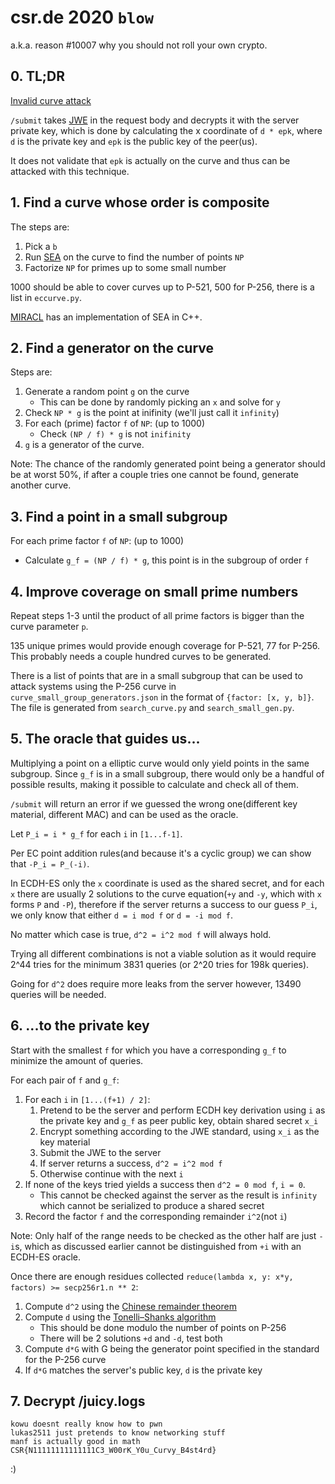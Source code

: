 # csr.de 2020 `blow`
a.k.a. reason #10007 why you should not roll your own crypto.

## 0. TL;DR
[Invalid curve attack](https://link.springer.com/chapter/10.1007/978-3-319-24174-6_21)

`/submit` takes [JWE](https://tools.ietf.org/html/rfc7516) in the request body and decrypts it
with the server private key, which is done by calculating the x coordinate of `d * epk`, where
`d` is the private key and `epk` is the public key of the peer(us).

It does not validate that `epk` is actually on the curve and thus can be attacked with this technique.

## 1. Find a curve whose order is composite
The steps are:

1. Pick a `b`
2. Run [SEA](https://en.wikipedia.org/wiki/Schoof%E2%80%93Elkies%E2%80%93Atkin_algorithm)
   on the curve to find the number of points `NP`
3. Factorize `NP` for primes up to some small number

1000 should be able to cover curves up to P-521, 500 for P-256,
there is a list in `eccurve.py`.

[MIRACL](https://github.com/miracl/MIRACL) has an implementation of SEA in C++.

## 2. Find a generator on the curve
Steps are:

1. Generate a random point `g` on the curve
   * This can be done by randomly picking an `x` and solve for `y`
2. Check `NP * g` is the point at inifinity (we'll just call it `infinity`)
3. For each (prime) factor `f` of `NP`: (up to 1000)
   * Check `(NP / f) * g` is not `inifinity`
4. `g` is a generator of the curve.

Note: The chance of the randomly generated point being a generator should be at worst 50%,
      if after a couple tries one cannot be found, generate another curve.

## 3. Find a point in a small subgroup
For each prime factor `f` of `NP`: (up to 1000)
  * Calculate `g_f = (NP / f) * g`, this point is in the subgroup of order `f`

## 4. Improve coverage on small prime numbers
Repeat steps 1-3 until the product of all prime factors is bigger than the curve parameter `p`.

135 unique primes would provide enough coverage for P-521, 77 for P-256.
This probably needs a couple hundred curves to be generated.

There is a list of points that are in a small subgroup that can be used to attack systems
using the P-256 curve in `curve_small_group_generators.json` in the format of `{factor: [x, y, b]}`.
The file is generated from `search_curve.py` and `search_small_gen.py`.

## 5. The oracle that guides us...
Multiplying a point on a elliptic curve would only yield points in the same subgroup.
Since `g_f` is in a small subgroup, there would only be a handful of possible results,
making it possible to calculate and check all of them.

`/submit` will return an error if we guessed the wrong one(different key material, different MAC)
and can be used as the oracle.

Let `P_i = i * g_f` for each `i` in `[1...f-1]`.

Per EC point addition rules(and because it's a cyclic group) we can show that `-P_i = P_(-i)`.

In ECDH-ES only the `x` coordinate is used as the shared secret, and for each `x` there are 
usually 2 solutions to the curve equation(`+y` and `-y`, which with `x` forms `P` and `-P`),
therefore if the server returns a success to our guess `P_i`, we only know that either
`d = i mod f` or `d = -i mod f`.

No matter which case is true, `d^2 = i^2 mod f` will always hold.

Trying all different combinations is not a viable solution as it would require 2^44
tries for the minimum 3831 queries (or 2^20 tries for 198k queries).

Going for `d^2` does require more leaks from the server however, 13490 queries will be needed.

## 6. ...to the private key
Start with the smallest `f` for which you have a corresponding `g_f` to minimize the amount of queries.

For each pair of `f` and `g_f`:
   1. For each `i` in `[1...(f+1) / 2]`:
      1. Pretend to be the server and perform ECDH key derivation using `i` as the private key
         and `g_f` as peer public key, obtain shared secret `x_i`
      2. Encrypt something according to the JWE standard, using `x_i` as the key material
      3. Submit the JWE to the server
      4. If server returns a success, `d^2 = i^2 mod f`
      5. Otherwise continue with the next `i`
   2. If none of the keys tried yields a success then `d^2 = 0 mod f`, `i = 0`.
      * This cannot be checked against the server as the result is `infinity`
        which cannot be serialized to produce a shared secret
   3. Record the factor `f` and the corresponding remainder `i^2`(not `i`)

Note: Only half of the range needs to be checked as the other half are just `-i`s, which as discussed
      earlier cannot be distinguished from `+i` with an ECDH-ES oracle.

Once there are enough residues collected `reduce(lambda x, y: x*y, factors) >= secp256r1.n ** 2`:
   1. Compute `d^2` using the [Chinese remainder theorem](https://en.wikipedia.org/wiki/Chinese_remainder_theorem)
   2. Compute `d` using the [Tonelli–Shanks algorithm](https://en.wikipedia.org/wiki/Tonelli%E2%80%93Shanks_algorithm)
      * This should be done modulo the number of points on P-256
      * There will be 2 solutions `+d` and `-d`, test both
   3. Compute `d*G` with G being the generator point specified in the standard for the P-256 curve
   4. If `d*G` matches the server's public key, `d` is the private key

## 7. Decrypt /juicy.logs
```
kowu doesnt really know how to pwn
lukas2511 just pretends to know networking stuff
manf is actually good in math
CSR{N11111111111111C3_W00rK_Y0u_Curvy_B4st4rd}
```
:)
